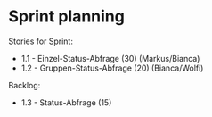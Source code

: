 # Sprint planning

Stories for Sprint:
- 1.1 - Einzel-Status-Abfrage (30) (Markus/Bianca)
- 1.2 - Gruppen-Status-Abfrage (20) (Bianca/Wolfi)

Backlog:
- 1.3 - Status-Abfrage (15)
